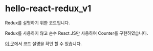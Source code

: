 # hello-react-redux_v1

Redux를 설명하기 위한 코드입니다.

Redux를 사용하지 않고 순수 React.JS만 사용하여 Counter를 구현하였습니다.

[이 곳](http://beomy.tistory.com/35)에서 코드 설명을 확인 할 수 있습니다.
